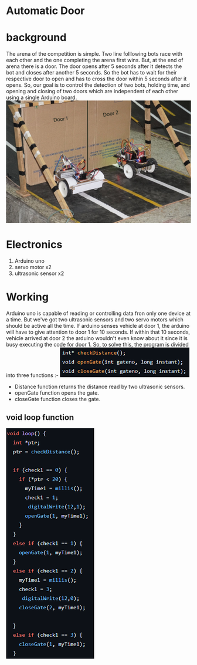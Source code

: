 # Automatic Door
 # background 
The arena of the competition is simple. Two line folllowing bots race with each other and the one completing the arena first wins. But, at the end of arena there is a door. The door opens after 5 seconds after it detects the bot and closes after another 5 seconds. So the bot has to wait for their respective door to open and has to cross the door within 5 seconds after it opens. So, our goal is to control the detection of two bots, holding time,  and opening and closing of two doors which are independent of each other using a single Arduino board.
![img](https://github.com/Sanjog34/automaticDoor/blob/main/images/door.jpg)

 
# Electronics
1. Arduino uno
2. servo motor x2
3. ultrasonic sensor x2



  # Working

 Arduino uno is capable of reading or controlling data fron only one device at a time. But we've got two ultrasonic sensors and two servo motors which should be active all the time. If arduino senses vehicle at door 1, the arduino will have to give attention to door 1 for 10 seconds. If within that 10 seconds, vehicle arrived at door 2 the arduino wouldn't even know about it since it is busy executing the code for door 1. So, to solve this, the program is divided into three functions :-
 ![img](https://github.com/Sanjog34/automaticDoor/blob/main/images/function.png)

 *   Distance function returns the distance read by two ultrasonic sensors.
 *   openGate function opens the gate.
 *   closeGate function closes the gate.

 ## void loop function
 ![img](https://github.com/Sanjog34/automaticDoor/blob/main/images/loop.png)
